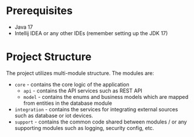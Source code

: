 # Prerequisites

- Java 17
- Intellij IDEA or any other IDEs (remember setting up the JDK 17)

# Project Structure

The project utilizes multi-module structure. The modules are:

- `core` - contains the core logic of the application
    - `api` - contains the API services such as REST API
    - `model` - contains the enums and business models which are mapped from entities in the database module
- `integration` - contains the services for integrating external sources such as database or iot devices.
- `support` - contains the common code shared between modules / or any supporting modules such as logging, security
  config, etc.